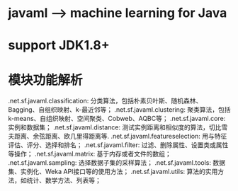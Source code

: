 # javaml --> machine learning for Java
# support JDK1.8+

# 模块功能解析
.net.sf.javaml.classification: 分类算法，包括朴素贝叶斯、随机森林、Bagging、自组织映射、k-最近邻等；
.net.sf.javaml.clustering: 聚类算法，包括 k-means、自组织映射、空间聚类、Cobweb、AQBC等；
.net.sf.javaml.core: 实例和数据集；
.net.sf.javaml.distance: 测试实例距离和相似度的算法，切比雪夫距离、余弦距离、欧几里得距离等.
.net.sf.javaml.featureselection: 用与特征评估、评分、选择和排名；
.net.sf.javaml.filter: 过滤、删除属性、设置类或属性等操作；
.net.sf.javaml.matrix: 基于内存或者文件的数组；
.net.sf.javaml.sampling: 选择数据子集的采样算法；
.net.sf.javaml.tools: 数据集、实例化、Weka API接口等的使用方法；
.net.sf.javaml.utils: 算法的实用方法，如统计、数学方法、列表等；
